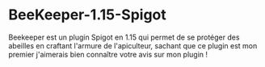 # BeeKeeper-1.15-Spigot

Beekeeper est un plugin Spigot en 1.15 qui permet de se protéger des abeilles en craftant l'armure de l'apiculteur, sachant que ce plugin est mon premier j'aimerais bien connaître votre avis sur mon plugin !
